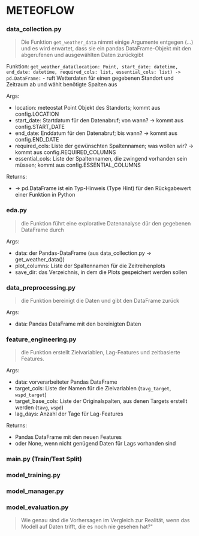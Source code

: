 # METEOFLOW

### data_collection.py

> Die Funktion `get_weather_data` nimmt einige Argumente entgegen (...) und es wird erwartet, dass sie ein pandas DataFrame-Objekt mit den abgerufenen und ausgewählten Daten zurückgibt

Funktion: `get_weather_data(location: Point, start_date: datetime, end_date: datetime, required_cols: list, essential_cols: list) -> pd.DataFrame:` - ruft Wetterdaten für einen gegebenen Standort und Zeitraum ab und wählt benötigte Spalten aus

Args:
- location: meteostat Point Objekt des Standorts; kommt aus config.LOCATION
- start_date: Startdatum für den Datenabruf; von wann? -> kommt aus config.START_DATE
- end_date: Enddatum für den Datenabruf; bis wann? -> kommt aus config.END_DATE
- required_cols: Liste der gewünschten Spaltennamen; was wollen wir? -> kommt aus config.REQUIRED_COLUMNS
- essential_cols: Liste der Spaltennamen, die zwingend vorhanden sein müssen; kommt aus config.ESSENTIAL_COLUMNS

Returns:
- -> pd.DataFrame ist ein Typ-Hinweis (Type Hint) für den Rückgabewert einer Funktion in Python

### eda.py

> die Funktion führt eine explorative Datenanalyse dür den gegebenen DataFrame durch

Args:
- data: der Pandas-DataFrame (aus data_collection.py -> get_weather_data())
- plot_columns: Liste der Spaltennamen für die Zeitreihenplots
- save_dir: das Verzeichnis, in dem die Plots gespeichert werden sollen

### data_preprocessing.py

> die Funktion bereinigt die Daten und gibt den DataFrame zurück

Args:
- data: Pandas DataFrame mit den bereinigten Daten

### feature_engineering.py

> die Funktion erstellt Zielvariablen, Lag-Features und zeitbasierte Features.

Args:
- data: vorverarbeiteter Pandas DataFrame
- target_cols: Liste der Namen für die Zielvariablen (`tavg_target`, `wspd_target`)
- target_base_cols: Liste der Originalspalten, aus denen Targets erstellt werden (`tavg`, `wspd`)
- lag_days: Anzahl der Tage für Lag-Features
  
Returns:
- Pandas DataFrame mit den neuen Features
- oder None, wenn nicht genügend Daten für Lags vorhanden sind

### main.py (Train/Test Split)



### model_training.py


### model_manager.py


### model_evaluation.py

> Wie genau sind die Vorhersagen im Vergleich zur Realität, wenn das Modell auf Daten trifft, die es noch nie gesehen hat?"

